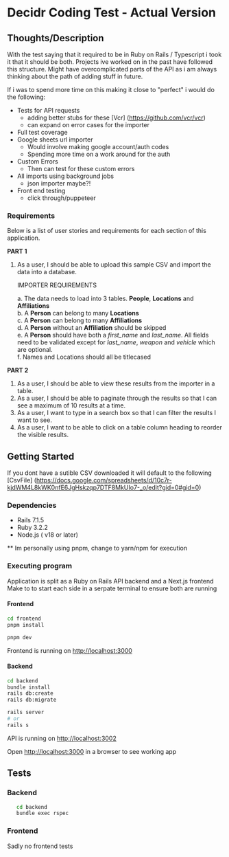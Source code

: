 # Decidr Coding Test - Actual Version

## Thoughts/Description

With the test saying that it required to be in Ruby on Rails / Typescript
i took it that it should be both. Projects ive worked on in the past have
followed this structure. Might have overcomplicated parts of the API as i
am always thinking about the path of adding stuff in future.

If i was to spend more time on this making it close to "perfect" i would
do the following:

- Tests for API requests 
  - adding better stubs for these [Vcr] (https://github.com/vcr/vcr)
  - can expand on error cases for the importer
- Full test coverage
- Google sheets url importer
  - Would involve making google account/auth codes
  - Spending more time on a work around for the auth
- Custom Errors
  - Then can test for these custom errors
- All imports using background jobs
  - json importer maybe?!
- Front end testing
  - click through/puppeteer 


### Requirements
Below is a list of user stories and requirements for each section of this
application.

**PART 1**

1. As a user, I should be able to upload this sample CSV and import the data
   into a database.

   IMPORTER REQUIREMENTS
    
   a. The data needs to load into 3 tables. **People**, **Locations** and
      **Affiliations**<br />
   b. A **Person** can belong to many **Locations**<br />
   c. A **Person** can belong to many **Affiliations**<br />
   d. A **Person** without an **Affiliation** should be skipped<br />
   e. A **Person** should have both a _first_name_ and _last_name_. All fields
      need to be validated except for _last_name_, _weapon_ and _vehicle_ which
      are optional.<br />
   f. Names and Locations should all be titlecased

**PART 2**

1. As a user, I should be able to view these results from the importer in a
   table.
2. As a user, I should be able to paginate through the results so that I can see
   a maximum of 10 results at a time.
3. As a user, I want to type in a search box so that I can filter the results I
   want to see.
4. As a user, I want to be able to click on a table column heading to reorder
   the visible results.


## Getting Started

If you dont have a sutible CSV downloaded it will default to the following
[CsvFile] (https://docs.google.com/spreadsheets/d/10c7r-kjdWM4L8kWK0nfE6JgHskzqp7DTF8MkUIo7-_o/edit?gid=0#gid=0)

### Dependencies

* Rails 7.1.5
* Ruby 3.2.2
* Node.js ( v18 or later)

** Im personally using pnpm, change to yarn/npm for execution

### Executing program

Application is split as a Ruby on Rails API backend and a Next.js frontend
Make to to start each side in a serpate terminal to ensure both are running

#### Frontend 

```bash
cd frontend
pnpm install
```

```bash
pnpm dev
```

Frontend is running on <http://localhost:3000>

#### Backend

```bash
cd backend
bundle install
rails db:create
rails db:migrate
```

```bash
rails server 
# or 
rails s
```

API is running on <http://localhost:3002>


Open <http://localhost:3000> in a browser to see working app


## Tests

### Backend
```bash
   cd backend
   bundle exec rspec
```
### Frontend

Sadly no frontend tests



